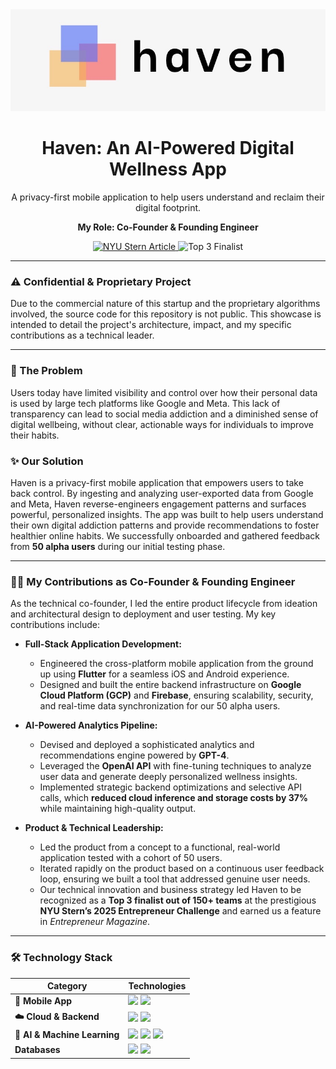 

<div align="center">
  <img src="https://github.com/amaanmithani/Haven_app/blob/main/FDC27F0B-39FF-4569-B771-5227B7FF5101_4_5005_c.jpeg?raw=true" alt="Haven App Banner" width="800"/>
  <h1 align="center">Haven: An AI-Powered Digital Wellness App</h1>
  <p align="center">
    A privacy-first mobile application to help users understand and reclaim their digital footprint.
  </p>
  <p align="center">
    <strong>My Role: Co-Founder & Founding Engineer</strong>
  </p>
</div>

<p align="center">
  <a href="https://nyusternberkleycenter.com/2025/04/taking-control-of-your-digital-footprint-with-haven/" target="_blank">
    <img src="https://img.shields.io/badge/NYU_Stern_Feature-Read_Article-blue?style=for-the-badge" alt="NYU Stern Article"/>
  </a>
  <img src="https://img.shields.io/badge/NYU_Entrepreneur_Challenge-Top_3_Finalist-brightgreen?style=for-the-badge" alt="Top 3 Finalist"/>
</p>

---

### ⚠️ Confidential & Proprietary Project

Due to the commercial nature of this startup and the proprietary algorithms involved, the source code for this repository is not public. This showcase is intended to detail the project's architecture, impact, and my specific contributions as a technical leader.

---

### 🎯 The Problem

Users today have limited visibility and control over how their personal data is used by large tech platforms like Google and Meta. This lack of transparency can lead to social media addiction and a diminished sense of digital wellbeing, without clear, actionable ways for individuals to improve their habits.

### ✨ Our Solution

Haven is a privacy-first mobile application that empowers users to take back control. By ingesting and analyzing user-exported data from Google and Meta, Haven reverse-engineers engagement patterns and surfaces powerful, personalized insights. The app was built to help users understand their own digital addiction patterns and provide recommendations to foster healthier online habits. We successfully onboarded and gathered feedback from **50 alpha users** during our initial testing phase.

---

### 👨‍💻 My Contributions as Co-Founder & Founding Engineer

As the technical co-founder, I led the entire product lifecycle from ideation and architectural design to deployment and user testing. My key contributions include:

* **Full-Stack Application Development:**
    * Engineered the cross-platform mobile application from the ground up using **Flutter** for a seamless iOS and Android experience.
    * Designed and built the entire backend infrastructure on **Google Cloud Platform (GCP)** and **Firebase**, ensuring scalability, security, and real-time data synchronization for our 50 alpha users.

* **AI-Powered Analytics Pipeline:**
    * Devised and deployed a sophisticated analytics and recommendations engine powered by **GPT-4**.
    * Leveraged the **OpenAI API** with fine-tuning techniques to analyze user data and generate deeply personalized wellness insights.
    * Implemented strategic backend optimizations and selective API calls, which **reduced cloud inference and storage costs by 37%** while maintaining high-quality output.

* **Product & Technical Leadership:**
    * Led the product from a concept to a functional, real-world application tested with a cohort of 50 users.
    * Iterated rapidly on the product based on a continuous user feedback loop, ensuring we built a tool that addressed genuine user needs.
    * Our technical innovation and business strategy led Haven to be recognized as a **Top 3 finalist out of 150+ teams** at the prestigious **NYU Stern’s 2025 Entrepreneur Challenge** and earned us a feature in *Entrepreneur Magazine*.

---

### 🛠️ Technology Stack

| Category            | Technologies                                                                                                                                                                                                                                                        |
| ------------------- | ------------------------------------------------------------------------------------------------------------------------------------------------------------------------------------------------------------------------------------------------------------------- |
| **📱 Mobile App** | <img src="https://img.shields.io/badge/Flutter-02569B?style=flat&logo=flutter&logoColor=white" /> <img src="https://img.shields.io/badge/Dart-0175C2?style=flat&logo=dart&logoColor=white" />                                                                       |
| **☁️ Cloud & Backend** | <img src="https://img.shields.io/badge/Google_Cloud-4285F4?style=flat&logo=google-cloud&logoColor=white" /> <img src="https://img.shields.io/badge/Firebase-FFCA28?style=flat&logo=firebase&logoColor=black" />                                                    |
| **🤖 AI & Machine Learning** | <img src="https://img.shields.io/badge/Python-3776AB?style=flat&logo=python&logoColor=white" /> <img src="https://img.shields.io/badge/OpenAI_API-412991?style=flat&logo=openai&logoColor=white" /> <img src="https://img.shields.io/badge/GPT--4-74aa9c?style=flat" /> |
| **Databases** | <img src="https://img.shields.io/badge/Firestore-FFCA28?style=flat&logo=firebase&logoColor=black" /> <img src="https://img.shields.io/badge/Google_Cloud_Storage-4285F4?style=flat&logo=google-cloud&logoColor=white" />                                               |

